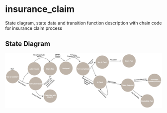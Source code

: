 # insurance_claim
State diagram, state data and transition function description with chain code for insurance claim process


## State Diagram
![State diagram for insurance claim](https://github.com/adewemimo/insurance_claim/blob/main/Car%20Accident%20Insurance%20Claim%20-%20State%20Diagram.png?raw=true)
